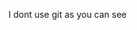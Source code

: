 
I dont use git as you can see

<!---
ItzAT0nk/ItzAT0nk is a ✨ special ✨ repository because its `README.md` (this file) appears on your GitHub profile.
You can click the Preview link to take a look at your changes.
--->
